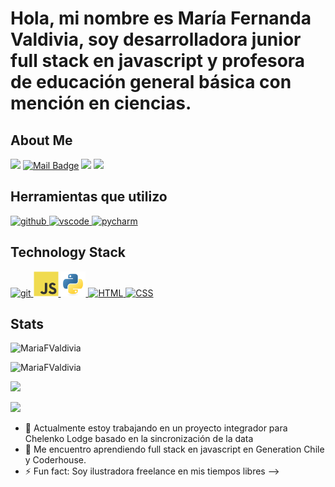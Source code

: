 # Hola, mi nombre es María Fernanda Valdivia, soy desarrolladora junior full stack en javascript y profesora de educación general básica con mención en ciencias.

## About Me

[![](https://visitor-badge.laobi.icu/badge?page_id=MariaFValdivia)](https://visitor-badge.laobi.icu/badge?page_id=MariaFValdivia)
[![Mail Badge](https://img.shields.io/badge/-gmail-c14438?style=flat&logo=Gmail&logoColor=white&link=mailto:eryajf@163.com)](mailto:mfvaldiviagonzalez@gmail.com)
[![](https://img.shields.io/github/stars/MariaFValdivia?color=fefb7b&logo=Undertale)](https://github-readme-stats.vercel.app/api?username=cxyfreedom&hide_title=false&hide_border=true&show_icons=true&include_all_commits=true&line_height=20&bg_color=0,EC6C6C,FFD479,FFFC79,73FA79&theme=graywhite&locale=cn)
[![](https://img.shields.io/github/followers/MariaFValdivia?color=27da6b&logo=Handshake)](https://github.com/MariaFValdivia?tab=followers)

## Herramientas que utilizo 

<a href="https://github.com" target="_blank"> <img src="https://cdn.jsdelivr.net/gh/devicons/devicon/icons/github/github-original.svg" alt="github" width="40" height="40"/> </a> <a href="https://code.visualstudio.com/" target="_blank"> <img src="https://cdn.jsdelivr.net/gh/devicons/devicon/icons/vscode/vscode-original.svg" alt="vscode" width="40" height="40"/> <img src="https://cdn.jsdelivr.net/gh/devicons/devicon/icons/pycharm/pycharm-original.svg" alt="pycharm" width="40" height="40"/> </a>

## Technology Stack

<a href="https://git-scm.com/" target="_blank" rel="noreferrer"> <img src="https://www.vectorlogo.zone/logos/git-scm/git-scm-icon.svg" alt="git" width="40" height="40"/> </a> <a href="https://developer.mozilla.org/en-US/docs/Web/JavaScript" target="_blank" rel="noreferrer"> <img src="https://raw.githubusercontent.com/devicons/devicon/master/icons/javascript/javascript-original.svg" alt="javascript" width="40" height="40"/> </a> <a href="https://www.python.org" target="_blank" rel="noreferrer"> <img src="https://raw.githubusercontent.com/devicons/devicon/master/icons/python/python-original.svg" alt="python" width="40" height="40"/> </a> <a href="https://developer.mozilla.org/en-US/docs/Web/HTML" target="_blank" rel="noreferrer"> <img src="https://cdn.iconscout.com/icon/free/png-256/free-html-5-logo-icon-download-in-svg-png-gif-file-formats--programming-langugae-language-pack-logos-icons-1175208.png" alt="HTML" width="40" height="40"/> </a> <a href="https://developer.mozilla.org/en-US/docs/Web/CSS" target="_blank" rel="noreferrer"> <img src="https://img.icons8.com/fluent/512/css3.png" alt="CSS" width="40" height="40"/> </a>

## Stats

<p><img src="https://github-readme-stats.vercel.app/api?username=MariaFValdivia&theme=material-palenight&hide_border=false&include_all_commits=false&count_private=false" alt="MariaFValdivia" /></p>
<p><img src="https://github-readme-stats.vercel.app/api/top-langs/?username=MariaFValdivia&theme=material-palenight&hide_border=false&include_all_commits=false&count_private=false&layout=compact" alt="MariaFValdivia" /></p>

![](https://github-profile-trophy.vercel.app/?username=cxyfreedom&theme=dracula&no-frame=false&no-bg=false&margin-w=4)
<p><img src="https://i.pinimg.com/originals/f0/f0/d9/f0f0d932d6e39c7af5aa305cbd8da735.gif"></p>

- 🔭 Actualmente estoy trabajando en un proyecto integrador para Chelenko Lodge basado en la sincronización de la data
- 🌱 Me encuentro aprendiendo full stack en javascript en Generation Chile y Coderhouse.
- ⚡ Fun fact: Soy ilustradora freelance en mis tiempos libres
-->
